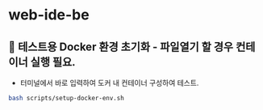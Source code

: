 # web-ide-be

## 🐳 테스트용 Docker 환경 초기화 - 파일열기 할 경우 컨테이너 실행 필요.

- 터미널에서 바로 입력하여 도커 내 컨테이너 구성하여 테스트.

```bash
bash scripts/setup-docker-env.sh
```
